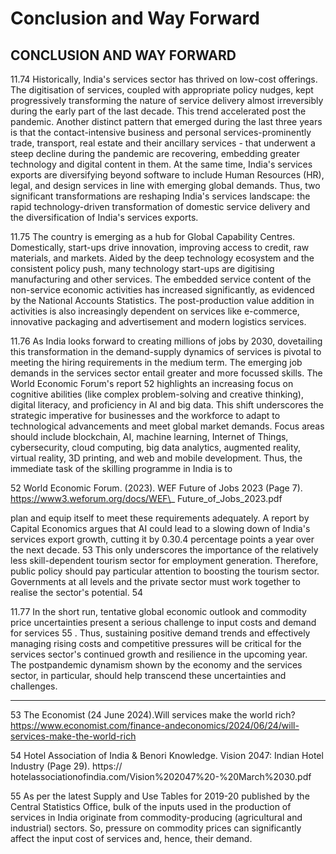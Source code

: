 # Conclusion and Way Forward

## CONCLUSION AND WAY FORWARD

11.74 Historically, India's services sector has thrived on low-cost offerings. The digitisation of services, coupled with appropriate policy nudges, kept progressively transforming the nature of service delivery almost irreversibly during the early part of the last decade. This trend accelerated post the pandemic. Another distinct pattern that emerged during the last three years is that the contact-intensive business and personal services-prominently trade, transport, real estate and their ancillary services - that underwent a steep decline during the pandemic are recovering, embedding greater technology and digital content in them. At the same time, India's services exports are diversifying beyond software to include Human Resources (HR), legal, and design services  in  line  with  emerging  global  demands.  Thus,  two  significant  transformations  are reshaping India's services landscape: the rapid technology-driven transformation of domestic service delivery and the diversification of India's services exports.

11.75 The country is emerging as a hub for Global Capability Centres. Domestically, start-ups drive innovation, improving access to credit, raw materials, and markets. Aided by the deep technology ecosystem and the consistent policy push, many technology start-ups are digitising manufacturing and other services. The embedded service content of the non-service economic activities  has  increased  significantly,  as  evidenced  by  the  National  Accounts  Statistics.  The post-production  value  addition  in  activities  is  also  increasingly  dependent  on  services  like e-commerce, innovative packaging and advertisement and modern logistics services.

11.76 As India looks forward to creating millions of jobs by 2030, dovetailing this transformation in the demand-supply dynamics of services is pivotal to meeting the hiring requirements in the medium term. The emerging job demands in the services sector entail greater and more focussed  skills.  The  World  Economic  Forum's  report 52   highlights  an  increasing  focus  on cognitive abilities (like complex problem-solving and creative thinking), digital literacy, and proficiency in AI and big data. This shift underscores the strategic imperative for businesses and the workforce to adapt to technological advancements and meet global market demands. Focus areas should include blockchain, AI, machine learning, Internet of Things, cybersecurity, cloud computing, big data analytics, augmented reality, virtual reality, 3D printing, and web and mobile development. Thus, the immediate task of the skilling programme in India is to

52    World Economic Forum. (2023). WEF Future of Jobs 2023 (Page 7). https://www3.weforum.org/docs/WEF\_ Future\_of\_Jobs\_2023.pdf

plan and equip itself to meet these requirements adequately. A report by Capital Economics argues that AI could lead to a slowing down of India's services export growth, cutting it by 0.30.4 percentage points a year over the next decade. 53  This only underscores the importance of the relatively less skill-dependent tourism sector for employment generation. Therefore, public policy should pay particular attention to boosting the tourism sector. Governments at all levels and the private sector must work together to realise the sector's potential. 54

11.77 In the short run, tentative global economic outlook and commodity price uncertainties present a serious challenge to input costs and demand for services 55 . Thus, sustaining positive demand trends and effectively managing rising costs and competitive pressures will be critical for  the  services  sector's  continued  growth  and  resilience  in  the  upcoming  year.  The  postpandemic dynamism shown by the economy and the services sector, in particular, should help transcend these uncertainties and challenges.

********

53    The Economist (24 June 2024).Will services make the world rich?  https://www.economist.com/finance-andeconomics/2024/06/24/will-services-make-the-world-rich

54    Hotel  Association  of  India  &amp;  Benori  Knowledge.  Vision  2047:  Indian  Hotel  Industry  (Page  29).  https:// hotelassociationofindia.com/Vision%202047%20-%20March%2030.pdf

55    As per the latest Supply and Use Tables for 2019-20 published by the Central Statistics Office, bulk of the inputs used in the production of services in India originate from commodity-producing (agricultural and industrial) sectors. So, pressure on commodity prices can significantly affect the input cost of services and, hence, their demand.